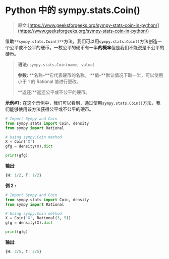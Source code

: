 # Python 中的 sympy.stats.Coin()

> 原文:[https://www.geeksforgeeks.org/sympy-stats-coin-in-python/](https://www.geeksforgeeks.org/sympy-stats-coin-in-python/)

借助`**sympy.stats.Coin()**`方法，我们可以用`sympy.stats.Coin()`方法创造一个公平或不公平的硬币。一枚公平的硬币有一半**的概率**但是我们不能说是不公平的硬币。

> **语法:** `sympy.stats.Coin(name, value)`
> 
> **参数:**
> **名称–**它代表硬币的名称。
> **值–**默认情况下取一半，可以使用小于 1 的 Rational 值进行更改。
> 
> **返还:**返还公平或不公平的硬币。

**示例#1 :**
在这个示例中，我们可以看到，通过使用`sympy.stats.Coin()`方法，我们能够使用该方法获得公平或不公平的硬币。

```py
# Import Sympy and Coin
from sympy.stats import Coin, density
from sympy import Rational

# Using sympy.Coin method
X = Coin('X')
gfg = density(X).dict

print(gfg)
```

**输出:**

```py
{H: 1/2, T: 1/2}

```

**例 2 :**

```py
# Import Sympy and Coin
from sympy.stats import Coin, density
from sympy import Rational

# Using sympy.Coin method
X = Coin('X', Rational(3, 5))
gfg = density(X).dict

print(gfg)
```

**输出:**

```py
{H: 3/5, T: 2/5}

```